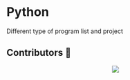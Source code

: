 # Python
Different type of program list and project

## Contributors 🦸

<p align="center">
  <a href="https://github.com/Anjan50/python/graphs/contributors"><img src="https://contributors-img.web.app/image?repo=Anjan50/python" /></a>
</p>
